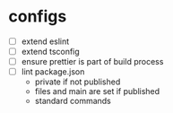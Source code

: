 # configs

- [ ] extend eslint
- [ ] extend tsconfig
- [ ] ensure prettier is part of build process
- [ ] lint package.json
  - private if not published
  - files and main are set if published
  - standard commands
